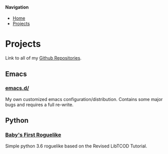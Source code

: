 #### Navigation
* [Home](http://ncdulo.github.io/)
* [Projects](http://ncdulo.github.io/projects)

# Projects
Link to all of my [Github Repositories](https://github.com/ncdulo).
## Emacs
### [emacs.d/](https://github.com/ncdulo/emacsd)
My own customized emacs configuration/distribution. Contains some major bugs and requires a full re-write.
## Python
### [Baby's First Roguelike](https://github.com/ncdulo/roguelike)
Simple python 3.6 roguelike based on the Revised LibTCOD Tutorial.
